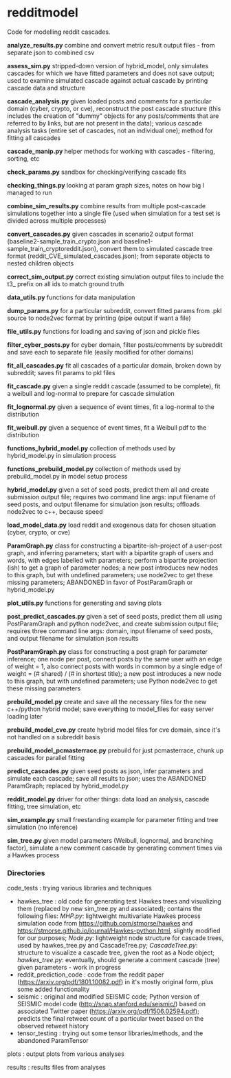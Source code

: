 # redditmodel

Code for modelling reddit cascades.

**analyze_results.py** combine and convert metric result output files - from separate json to combined csv

**assess_sim.py** stripped-down version of hybrid_model, only simulates cascades for which we have fitted parameters and does not save output; used to examine simulated cascade against actual cascade by printing cascade data and structure

**cascade_analysis.py** given loaded posts and comments for a particular domain (cyber, crypto, or cve), reconstruct the post cascade structure (this includes the creation of "dummy" objects for any posts/comments that are referred to by links, but are not present in the data); various cascade analysis tasks (entire set of cascades, not an individual one); method for fitting all cascades

**cascade_manip.py** helper methods for working with cascades - filtering, sorting, etc

**check_params.py** sandbox for checking/verifying cascade fits

**checking_things.py** looking at param graph sizes, notes on how big I managed to run

**combine_sim_results.py** combine results from multiple post-cascade simulations together into a single file (used when simulation for a test set is divided across multiple processes)

**convert_cascades.py** given cascades in scenario2 output format (baseline2-sample_train_crypto.json and baseline1-sample_train_cryptoreddit.json), convert them to simulated cascade tree format (reddit_CVE_simulated_cascades.json); from separate objects to nested children objects

**correct_sim_output.py** correct existing simulation output files to include the t3_ prefix on all ids to match ground truth

**data_utils.py** functions for data manipulation

**dump_params.py** for a particular subreddit, convert fitted params from .pkl source to node2vec format by printing (pipe output if want a file)

**file_utils.py** functions for loading and saving of json and pickle files

**filter_cyber_posts.py** for cyber domain, filter posts/comments by subreddit and save each to separate file (easily modified for other domains)

**fit_all_cascades.py** fit all cascades of a particular domain, broken down by subreddit; saves fit params to pkl files

**fit_cascade.py** given a single reddit cascade (assumed to be complete), fit a weibull and log-normal to prepare for cascade simulation

**fit_lognormal.py** given a sequence of event times, fit a log-normal to the distribution

**fit_weibull.py** given a sequence of event times, fit a Weibull pdf to the distribution

**functions_hybrid_model.py** collection of methods used by hybrid_model.py in simulation process

**functions_prebuild_model.py** collection of methods used by prebuild_model.py in model setup process

**hybrid_model.py** given a set of seed posts, predict them all and create submission output file; requires two command line args: input filename of seed posts, and output filename for simulation json results; offloads node2vec to c++, because speed

**load_model_data.py** load reddit and exogenous data for chosen situation (cyber, crypto, or cve)

**ParamGraph.py** class for constructing a bipartite-ish-project of a user-post graph, and inferring parameters; start with a bipartite graph of users and words, with edges labelled with parameters; perform a bipartite projection (ish) to get a graph of parameter nodes; a new post introduces new nodes to this graph, but with undefined parameters; use node2vec to get these missing parameters; ABANDONED in favor of PostParamGraph or hybrid_model.py

**plot_utils.py** functions for generating and saving plots

**post_predict_cascades.py** given a set of seed posts, predict them all using PostParamGraph and python node2vec, and create submission output file; requires three command line args: domain, input filename of seed posts, and output filename for simulation json results

**PostParamGraph.py** class for constructing a post graph for parameter inference; one node per post, connect posts by the same user with an edge of weight = 1, also connect posts with words in common by a single edge of weight = (# shared) / (# in shortest title); a new post introduces a new node to this graph, but with undefined parameters; use Python node2vec to get these missing parameters

**prebuild_model.py** create and save all the necessary files for the new c++/python hybrid model; save everything to model_files for easy server loading later

**prebuild_model_cve.py** create hybrid model files for cve domain, since it's not handled on a subreddit basis

**prebuild_model_pcmasterrace.py** prebuild for just pcmasterrace, chunk up cascades for parallel fitting

**predict_cascades.py** given seed posts as json, infer parameters and simulate each cascade; save all results to json; uses the ABANDONED ParamGraph; replaced by hybrid_model.py

**reddit_model.py** driver for other things: data load an analysis, cascade fitting, tree simulation, etc

**sim_example.py** small freestanding example for parameter fitting and tree simulation (no inference)

**sim_tree.py** given model parameters (Weibull, lognormal, and branching factor), simulate a new comment cascade by generating comment times via a Hawkes process


### Directories

code_tests : trying various libraries and techniques
  * hawkes_tree : old code for generating test Hawkes trees and visualizing them (replaced by new sim_tree.py and associated); contains the following files: *MHP.py*: lightweight multivariate Hawkes process simulation code from https://github.com/stmorse/hawkes and https://stmorse.github.io/journal/Hawkes-python.html, slightly modified for our purposes; *Node.py*: lightweight node structure for cascade trees, used by hawkes_tree.py and CascadeTree.py; *CascadeTree.py*: structure to visualize a cascade tree, given the root as a Node object; *hawkes_tree.py*: eventually, should generate a comment cascade (tree) given parameters - work in progress
  * reddit_prediction_code : code from the reddit paper (https://arxiv.org/pdf/1801.10082.pdf) in it's mostly original form, plus some added functionality
  * seismic : original and modified SEISMIC code; Python version of SEISMIC model code (http://snap.stanford.edu/seismic/) based on associated Twitter paper (https://arxiv.org/pdf/1506.02594.pdf); predicts the final retweet count of a particular tweet based on the observed retweet history
   * tensor_testing : trying out some tensor libraries/methods, and the abandoned ParamTensor
  
plots : output plots from various analyses

results : results files from analyses




